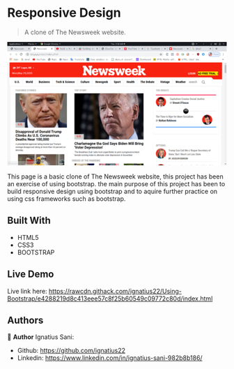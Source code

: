 # Responsive Design

> A clone of The Newsweek website.

![](screenshot.png)

This page is a basic clone of The Newsweek website, this project has been an exercise of using bootstrap. the main purpose of this project has been to build responsive design using bootstrap and to aquire further practice on using css frameworks such as bootstrap. 

## Built With

- HTML5
- CSS3
- BOOTSTRAP

## Live Demo

Live link here: https://rawcdn.githack.com/ignatius22/Using-Bootstrap/e4288219d8c413eee57c8f25b60549c09772c80d/index.html


## Authors

👤 **Author**
Ignatius Sani:
- Github: https://github.com/ignatius22 
- Linkedin: https://www.linkedin.com/in/ignatius-sani-982b8b186/  





